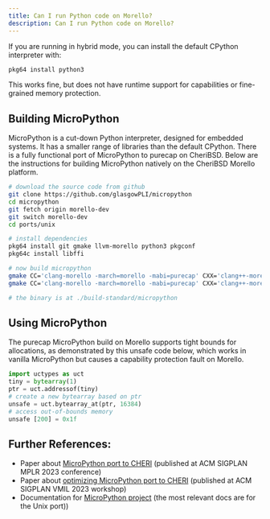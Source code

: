```yaml
---
title: Can I run Python code on Morello?
description: Can I run Python code on Morello?
---
```


If you are running in hybrid mode, you can install the default CPython
interpreter with:

```bash
pkg64 install python3
```

This works fine, but does not have runtime support for capabilities or
fine-grained memory protection.

## Building MicroPython

MicroPython is a cut-down Python interpreter, designed for embedded
systems. It has a smaller range of libraries than the default CPython.
There is a fully functional port of MicroPython to purecap on CheriBSD.
Below are the instructions for building MicroPython natively on the
CheriBSD Morello platform.

```bash
# download the source code from github
git clone https://github.com/glasgowPLI/micropython
cd micropython
git fetch origin morello-dev
git switch morello-dev
cd ports/unix

# install dependencies
pkg64 install git gmake llvm-morello python3 pkgconf
pkg64c install libffi

# now build micropython
gmake CC='clang-morello -march=morello -mabi=purecap' CXX='clang++-morello -march=morello+c64 -mabi=purecap' LIBFFI_LDFLAGS='-L/usr/local/lib -lffi' submodules
gmake CC='clang-morello -march=morello -mabi=purecap' CXX='clang++-morello -march=morello+c64 -mabi=purecap' LIBFFI_LDFLAGS='-L/usr/local/lib -lffi'

# the binary is at ./build-standard/micropython
```

## Using MicroPython

The purecap MicroPython build on Morello supports tight bounds for
allocations, as demonstrated by this unsafe code below, which works in
vanilla MicroPython but causes a capability protection fault on Morello.

```python
import uctypes as uct
tiny = bytearray(1)
ptr = uct.addressof(tiny)
# create a new bytearray based on ptr
unsafe = uct.bytearray_at(ptr, 16384)
# access out-of-bounds memory
unsafe [200] = 0x1f
```

## Further References:

- Paper about [MicroPython port to CHERI](https://eprints.gla.ac.uk/304475/) (published at ACM SIGPLAN MPLR 2023 conference)
- Paper about [optimizing MicroPython port to CHERI](https://eprints.gla.ac.uk/305684/) (published at ACM SIGPLAN VMIL 2023 workshop)
- Documentation for [MicroPython project](https://docs.micropython.org/en/latest/) (the most relevant docs are for the Unix port))
